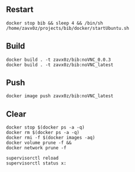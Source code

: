 Restart
------

```shell
docker stop bib && sleep 4 && /bin/sh /home/zavx0z/projects/bib/docker/startUbuntu.sh
```

Build
-----

```shell
docker build . -t zavx0z/bib:noVNC_0.0.3
docker build . -t zavx0z/bib:noVNC_latest
```

Push
----

```shell
docker image push zavx0z/bib:noVNC_latest
```

Clear
-----

```shell
docker stop $(docker ps -a -q)
docker rm $(docker ps -a -q)
docker rmi -f $(docker images -aq)
docker volume prune -f &&
docker network prune -f
```

```shell
supervisorctl reload
supervisorctl status x:
```